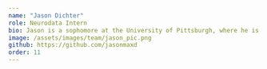 ```yaml
---
name: "Jason Dichter"
role: Neurodata Intern
bio: Jason is a sophomore at the University of Pittsburgh, where he is pursuing a BS in Computational Biology. Jason’s passion for the intersection of biology and technology led him to choose this multidisciplinary field, where he can utilize his analytical skills to advance medical research and patient care. With his unwavering dedication to both computational biology and medicine, Jason aspires to attend medical school following the completion of his undergraduate studies. He envisions integrating his expertise in computational techniques with clinical training, ultimately contributing to the development of personalized medicine and optimizing patient outcomes.
image: /assets/images/team/jason_pic.png
github: https://github.com/jasonmaxd
order: 11
---
```

